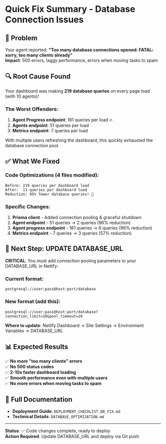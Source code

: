# Quick Fix Summary - Database Connection Issues

## 🎯 Problem
Your agent reported: **"Too many database connections opened: FATAL: sorry, too many clients already"**  
**Impact**: 500 errors, laggy performance, errors when moving tasks to spam

## 🔍 Root Cause Found
Your dashboard was making **219 database queries** on every page load (with 10 agents)!

### The Worst Offenders:
1. **Agent Progress endpoint**: 161 queries per load 🔥
2. **Agents endpoint**: 51 queries per load
3. **Metrics endpoint**: 7 queries per load

With multiple users refreshing the dashboard, this quickly exhausted the database connection pool.

## ✅ What We Fixed

### Code Optimizations (4 files modified):
```
Before: 219 queries per dashboard load
After:  11 queries per dashboard load
Reduction: 95% fewer database queries! 🚀
```

### Specific Changes:
1. **Prisma client** - Added connection pooling & graceful shutdown
2. **Agent endpoint** - 51 queries → 2 queries (96% reduction)
3. **Agent progress endpoint** - 161 queries → 6 queries (96% reduction) 
4. **Metrics endpoint** - 7 queries → 3 queries (57% reduction)

## 🚀 Next Step: UPDATE DATABASE_URL

**CRITICAL**: You must add connection pooling parameters to your DATABASE_URL in Netlify:

### Current format:
```
postgresql://user:pass@host:port/database
```

### New format (add this):
```
postgresql://user:pass@host:port/database?connection_limit=10&pool_timeout=20
```

**Where to update**: Netlify Dashboard → Site Settings → Environment Variables → DATABASE_URL

## 📊 Expected Results

✅ **No more "too many clients" errors**  
✅ **No 500 status codes**  
✅ **2-10x faster dashboard loading**  
✅ **Smooth performance even with multiple users**  
✅ **No more errors when moving tasks to spam**  

## 📖 Full Documentation

- **Deployment Guide**: `DEPLOYMENT_CHECKLIST_DB_FIX.md`
- **Technical Details**: `DATABASE_OPTIMIZATION.md`

---

**Status**: ✅ Code changes complete, ready to deploy  
**Action Required**: Update DATABASE_URL and deploy via Git push

